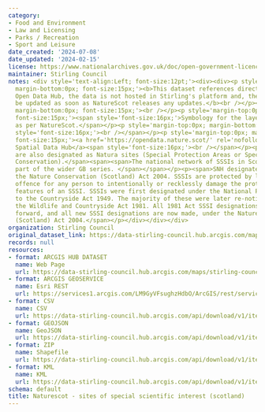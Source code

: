 ```yaml
---
category:
- Food and Environment
- Law and Licensing
- Parks / Recreation
- Sport and Leisure
date_created: '2024-07-08'
date_updated: '2024-02-15'
license: https://www.nationalarchives.gov.uk/doc/open-government-licence/version/3/
maintainer: Stirling Council
notes: <div style='text-align:Left; font-size:12pt;'><div><div><p style='margin-top:0px;
  margin-bottom:0px; font-size:15px;'><b>This dataset references directly NatureScot's
  Open Data Hub, the data is not hosted in Stirling's platform and, therefore, will
  be updated as soon as NatureScot releases any updates.</b><br /></p><p style='margin-top:0px;
  margin-bottom:0px; font-size:15px;'><br /></p><p style='margin-top:0px; margin-bottom:0px;
  font-size:15px;'><span style='font-size:16px;'>Symbology for the layers published
  as per NatureScot.</span></p><p style='margin-top:0px; margin-bottom:0px; font-size:15px;'><span
  style='font-size:16px;'><br /></span></p><p style='margin-top:0px; margin-bottom:0px;
  font-size:15px;'><a href='https://opendata.nature.scot/' rel='nofollow ugc'>NatureScot
  Spatial Data Hub</a><span style='font-size:16px;'><br /></span></p><p><span>Many
  are also designated as Natura sites (Special Protection Areas or Special Areas of
  Conservation).</span><span><span>The national network of SSSIs in Scotland forms
  part of the wider GB series. </span></span></p><p><span>SNH designates SSSIs under
  the Nature Conservation (Scotland) Act 2004. SSSIs are protected by law. It is an
  offence for any person to intentionally or recklessly damage the protected natural
  features of an SSSI. SSSIs were first designated under the National Parks and Access
  to the Countryside Act 1949. The majority of these were later re-notified under
  the Wildlife and Countryside Act 1981. All 1981 Act SSSI designations are carried
  forward, and all new SSSI designations are now made, under the Nature Conservation
  (Scotland) Act 2004.</span></p></div></div></div>
organization: Stirling Council
original_dataset_link: https://data-stirling-council.hub.arcgis.com/maps/stirling-council::naturescot-sites-of-special-scientific-interest-scotland
records: null
resources:
- format: ARCGIS HUB DATASET
  name: Web Page
  url: https://data-stirling-council.hub.arcgis.com/maps/stirling-council::naturescot-sites-of-special-scientific-interest-scotland
- format: ARCGIS GEOSERVICE
  name: Esri REST
  url: https://services1.arcgis.com/LM9GyVFsughzHdbO/ArcGIS/rest/services/Sites_of_Special_Scientific_Interest/FeatureServer/0
- format: CSV
  name: CSV
  url: https://data-stirling-council.hub.arcgis.com/api/download/v1/items/691c77f80c2a4abe8d31ea8a61ef3d0e/csv?layers=0
- format: GEOJSON
  name: GeoJSON
  url: https://data-stirling-council.hub.arcgis.com/api/download/v1/items/691c77f80c2a4abe8d31ea8a61ef3d0e/geojson?layers=0
- format: ZIP
  name: Shapefile
  url: https://data-stirling-council.hub.arcgis.com/api/download/v1/items/691c77f80c2a4abe8d31ea8a61ef3d0e/shapefile?layers=0
- format: KML
  name: KML
  url: https://data-stirling-council.hub.arcgis.com/api/download/v1/items/691c77f80c2a4abe8d31ea8a61ef3d0e/kml?layers=0
schema: default
title: Naturescot - sites of special scientific interest (scotland)
---
```

